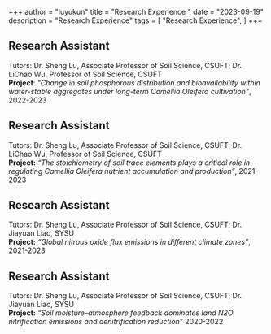 +++
author = "luyukun"
title = "Research Experience "
date = "2023-09-19"
description = "Research Experience"
tags = [
    "Research Experience",
]
+++

## **Research Assistant**  
Tutors: Dr. Sheng Lu, Associate Professor of Soil Science, CSUFT; Dr. LiChao Wu, Professor of Soil Science, CSUFT  
**Project**: *"Change in soil phosphorous distribution and bioavailability within water-stable aggregates under long-term Camellia Oleifera cultivation"*, 2022-2023


## **Research Assistant**  
Tutors: Dr. Sheng Lu, Associate Professor of Soil Science, CSUFT; Dr. LiChao Wu, Professor of Soil Science, CSUFT  
**Project:** *“The stoichiometry of soil trace elements plays a critical role in regulating Camellia Oleifera nutrient accumulation and production”*, 2021-2023


## **Research Assistant**  
Tutors: Dr. Sheng Lu, Associate Professor of Soil Science, CSUFT; Dr. Jiayuan Liao, SYSU  
**Project:** *“Global nitrous oxide flux emissions in different climate zones”*, 2021-2023


## **Research Assistant**  
Tutors: Dr. Sheng Lu, Associate Professor of Soil Science, CSUFT; Dr. Jiayuan Liao, SYSU  
**Project:** *“Soil moisture–atmosphere feedback dominates land N2O nitrification emissions and denitrification reduction”* 2020-2022

